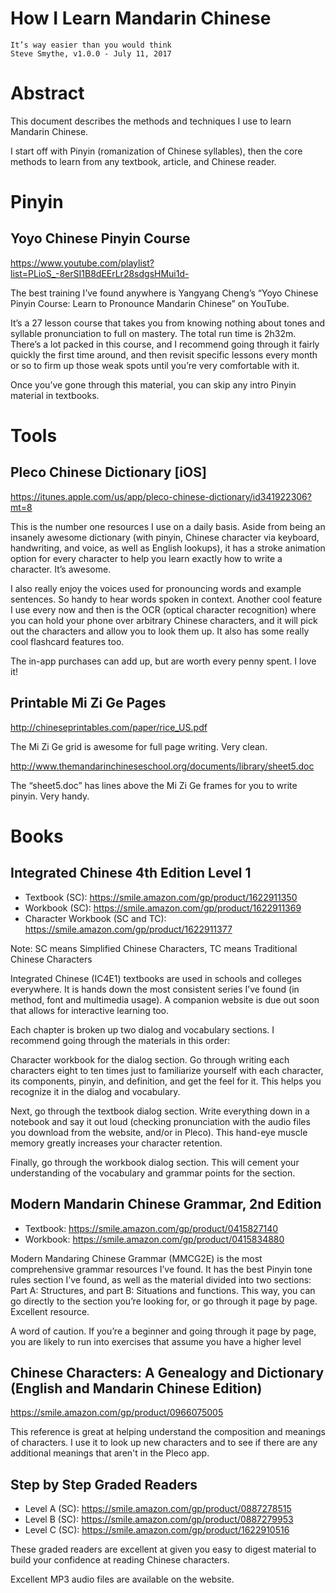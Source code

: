 # How I Learn Mandarin Chinese

```
It’s way easier than you would think
Steve Smythe, v1.0.0 - July 11, 2017
```

# Abstract

This document describes the methods and techniques I use to learn Mandarin Chinese.

I start off with Pinyin (romanization of Chinese syllables), then the core methods to learn from any textbook, article, and Chinese reader.

# Pinyin

## Yoyo Chinese Pinyin Course
https://www.youtube.com/playlist?list=PLioS_-8erSI1B8dEErLr28sdgsHMui1d-

The best training I’ve found anywhere is Yangyang Cheng’s “Yoyo Chinese Pinyin Course: Learn to Pronounce Mandarin Chinese” on YouTube.

It’s a 27 lesson course that takes you from knowing nothing about tones and syllable pronunciation to full on mastery.  The total run time is 2h32m.  There’s a lot packed in this course, and I recommend going through it fairly quickly the first time around, and then revisit specific lessons every month or so to firm up those weak spots until you’re very comfortable with it.

Once you’ve gone through this material, you can skip any intro Pinyin material in textbooks.

# Tools

## Pleco Chinese Dictionary [iOS]
https://itunes.apple.com/us/app/pleco-chinese-dictionary/id341922306?mt=8

This is the number one resources I use on a daily basis.  Aside from being an insanely awesome dictionary (with pinyin, Chinese character via keyboard, handwriting, and voice, as well as English lookups), it has a stroke animation option for every character to help you learn exactly how to write a character.  It’s awesome.


I also really enjoy the voices used for pronouncing words and example sentences.  So handy to hear words spoken in context.  Another cool feature I use every now and then is the OCR (optical character recognition) where you can hold your phone over arbitrary Chinese characters, and it will pick out the characters and allow you to look them up.  It also has some really cool flashcard features too.

The in-app purchases can add up, but are worth every penny spent.  I love it!

## Printable Mi Zi Ge Pages
http://chineseprintables.com/paper/rice_US.pdf

The Mi Zi Ge grid is awesome for full page writing.  Very clean.

http://www.themandarinchineseschool.org/documents/library/sheet5.doc

The “sheet5.doc” has lines above the Mi Zi Ge frames for you to write pinyin.  Very handy.

# Books

## Integrated Chinese 4th Edition Level 1
- Textbook (SC): https://smile.amazon.com/gp/product/1622911350
- Workbook (SC): https://smile.amazon.com/gp/product/1622911369
- Character Workbook (SC and TC): https://smile.amazon.com/gp/product/1622911377

Note: SC means Simplified Chinese Characters, TC means Traditional Chinese Characters

Integrated Chinese (IC4E1) textbooks are used in schools and colleges everywhere.  It is hands down the most consistent series I’ve found (in method, font and multimedia usage).  A companion website is due out soon that allows for interactive learning too.

Each chapter is broken up two dialog and vocabulary sections.  I recommend going through the materials in this order:

Character workbook for the dialog section.  Go through writing each characters eight to ten times just to familiarize yourself with each character, its components, pinyin, and definition, and get the feel for it.  This helps you recognize it in the dialog and vocabulary.

Next, go through the textbook dialog section.  Write everything down in a notebook and say it out loud (checking pronunciation with the audio files you download from the website, and/or in Pleco).  This hand-eye muscle memory greatly increases your character retention.

Finally, go through the workbook dialog section.  This will cement your understanding of the vocabulary and grammar points for the section.

## Modern Mandarin Chinese Grammar, 2nd Edition

- Textbook: https://smile.amazon.com/gp/product/0415827140
- Workbook: https://smile.amazon.com/gp/product/0415834880

Modern Mandaring Chinese Grammar (MMCG2E) is the most comprehensive grammar resources I’ve found.  It has the best Pinyin tone rules section I’ve found, as well as the material divided into two sections: Part A: Structures, and part B: Situations and functions.  This way, you can go directly to the section you’re looking for, or go through it page by page.  Excellent resource.

A word of caution.  If you’re a beginner and going through it page by page, you are likely to run into exercises that assume you have a higher level 

## Chinese Characters: A Genealogy and Dictionary (English and Mandarin Chinese Edition)
https://smile.amazon.com/gp/product/0966075005

This reference is great at helping understand the composition and meanings of characters.  I use it to look up new characters and to see if there are any additional meanings that aren't in the Pleco app.

## Step by Step Graded Readers

- Level A (SC): https://smile.amazon.com/gp/product/0887278515
- Level B (SC): https://smile.amazon.com/gp/product/0887279953
- Level C (SC): https://smile.amazon.com/gp/product/1622910516

These graded readers are excellent at given you easy to digest material to build your confidence at reading Chinese characters.

Excellent MP3 audio files are available on the website.











